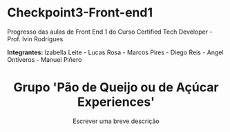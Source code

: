 # Checkpoint3-Front-end1
Progresso das aulas de Front End 1  do Curso Certified Tech Developer  - Prof. Ivin Rodrigues

<strong> Integrantes: </strong>
Izabella Leite - Lucas Rosa - Marcos Pires - Diego Reis - Angel Ontiveros - Manuel Piñero

<h1 align="center">Grupo 'Pão de Queijo ou de Açúcar Experiences'</h1>

<p align="center">Escrever uma breve descrição</p>
